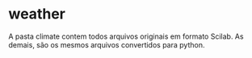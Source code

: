 # weather

A pasta climate contem todos arquivos originais em formato Scilab. As demais, são os mesmos arquivos convertidos para python.
